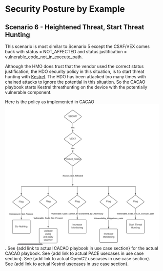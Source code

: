 # Security Posture by Example

## Scenario 6 - Heightened Threat, Start Threat Hunting

This scenario is most similar to Scenario 5
except the CSAF/VEX comes back
with status = NOT_AFFECTED and status justification =
vulnerable_code_not_in_execute_path.

Although the HMO does trust that the vendor
used the correct status justification,
the HDO security policy
in this situation,
is to start threat hunting with
[Kestrel](../GLOSSARY.md#kestrel).
The HDO has been attacked too many times with chained attacks
to ignore the potential in this situation.
So the CACAO playbook starts Kestrel threathunting on the device with the
potentially vulnerable component.

Here is the policy as implemented in CACAO
![policy](./IIID01.png).
See
{add link to actual CACAO playbook in use case section}
for the actual CACAO playbook.
See
{add link to actual PACE usecases in use case section}.
See
{add link to actual OpenC2 usecases in use case section}.
See
{add link to actual Kestrel usecases in use case section}.
